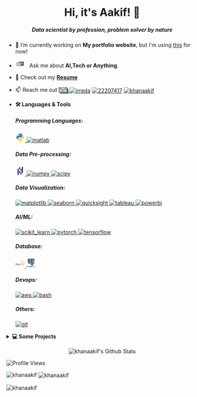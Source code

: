 <h1 align="center">Hi, it's Aakif! 👋</h1>
<h5 align="center">Data scientist by profession, problem solver by nature</h5>

- 🔭 I’m currently working on **My portfolio website**, but I'm using [this](https://www.datascienceportfol.io/khanaakif) for now!

<!-- - 🌱 I’m currently learning **[Cloud Computing](https://github.com/jrreda/AIPND-Udacity)** -->



- <img src="https://github.com/jrreda/jrreda/blob/main/img/message.gif" width="25" />&nbsp;&nbsp; Ask me about **AI,Tech or Anything**. <br>

- 📄 Check out my **[Resume](https://drive.google.com/file/d/1Pqdf8wp6TjlMrqTiYVDosGJbkwvUCOyf/view?usp=sharing)**

- 📫 Reach me out <a href="mailto:aakifk69@gmail.com" target="blank"><img align="center" src="https://github.com/jrreda/jrreda/blob/main/img/email.svg" alt="selenium" width="25" height="25"/> </a>  <a href="https://linkedin.com/in/khanaakif" target="blank"><img align="center" src="https://raw.githubusercontent.com/rahuldkjain/github-profile-readme-generator/master/src/images/icons/Social/linked-in-alt.svg" alt="jrreda" height="30" width="25" /></a>  <a href="https://stackoverflow.com/users/22207417" target="blank"><img align="center" src="https://raw.githubusercontent.com/rahuldkjain/github-profile-readme-generator/master/src/images/icons/Social/stack-overflow.svg" alt="22207417" height="30" width="25" /></a>  <a href="https://kaggle.com/khanaakif" target="blank"><img align="center" src="https://raw.githubusercontent.com/rahuldkjain/github-profile-readme-generator/master/src/images/icons/Social/kaggle.svg" alt="khanaakif" height="30" width="25" /></a>


 - <summary><b>🛠️ Languages &  Tools</b></summary>
    <h5 align="left">Programming Languages:</h5>
    <p align="left">
    <a href="https://www.python.org" target="_blank" rel="noreferrer"> <img src="https://raw.githubusercontent.com/devicons/devicon/master/icons/python/python-original.svg" alt="python" width="25" height="25"/>   </a>
      <a href="https://www.mathworks.com/" target="_blank" rel="noreferrer"> <img src="https://upload.wikimedia.org/wikipedia/commons/2/21/Matlab_Logo.png" alt="matlab" width="25" height="25"/> </a>

    <h5 align="left">Data Pre-processing:</h5>
    <p align="left">
    <a href="https://pandas.pydata.org/" target="_blank" rel="noreferrer"> <img src="https://raw.githubusercontent.com/devicons/devicon/2ae2a900d2f041da66e950e4d48052658d850630/icons/pandas/pandas-original.svg" alt="pandas" width="25" height="25"/> </a>
    <a href="https://numpy.org/" target="_blank" rel="noreferrer"> <img src="https://www.vectorlogo.zone/logos/numpy/numpy-icon.svg" alt="numpy" width="25" height="25"/> </a>
    <a href="https://scipy.org/" target="_blank" rel="noreferrer"> <img src="https://upload.wikimedia.org/wikipedia/commons/b/b2/SCIPY_2.svg" alt="scipy" width="25" height="25"/> </a>

     <h5 align="left">Data Visualization:</h5>
      <p align="left">
      <a href="https://matplotlib.org/" target="_blank" rel="noreferrer"> <img src="https://upload.wikimedia.org/wikipedia/commons/8/84/Matplotlib_icon.svg" alt="matplotlib" width="25" height="25"/> </a>
      <a href="https://seaborn.pydata.org/" target="_blank" rel="noreferrer"> <img src="https://seaborn.pydata.org/_images/logo-mark-lightbg.svg" alt="seaborn" width="25" height="25"/> </a>
      <a href="https://aws.amazon.com/quicksight/" target="_blank" rel="noreferrer"> <img src="https://static.cdnlogo.com/logos/a/96/amazon-quicksight.svg" alt="quicksight" width="25" height="25"/> </a>
      <a href="https://www.tableau.com/" target="_blank" rel="noreferrer"> <img src="https://static.cdnlogo.com/logos/t/73/tableau-software.svg" alt="tableau" width="25" height="25"/> </a>
      <a href="https://powerbi.microsoft.com" target="_blank" rel="noreferrer"> <img src="https://www.vectorlogo.zone/logos/microsoft_powerbi/microsoft_powerbi-icon.svg" alt="powerbi" width="25" height="25"/> </a>
  
    <h5 align="left">AI/ML:</h5>
      <p align="left">
      <a href="https://scikit-learn.org/" target="_blank" rel="noreferrer"> <img src="https://upload.wikimedia.org/wikipedia/commons/0/05/Scikit_learn_logo_small.svg" alt="scikit_learn" width="25" height="25"/> </a>
    <a href="https://pytorch.org/" target="_blank" rel="noreferrer"> <img src="https://www.vectorlogo.zone/logos/pytorch/pytorch-icon.svg" alt="pytorch" width="25" height="25"/> </a>
      <a href="https://www.tensorflow.org" target="_blank" rel="noreferrer"> <img src="https://www.vectorlogo.zone/logos/tensorflow/tensorflow-icon.svg" alt="tensorflow" width="25" height="25"/> </a>

    <h5 align="left">Database:</h5>
    <p align="left">
    <a href="https://www.mysql.com/" target="_blank" rel="noreferrer"> <img src="https://raw.githubusercontent.com/devicons/devicon/master/icons/mysql/mysql-original-wordmark.svg" alt="mysql" width="25" height="25"/> </a>
    <a href="https://www.postgresql.org" target="_blank" rel="noreferrer"> <img src="https://raw.githubusercontent.com/devicons/devicon/master/icons/postgresql/postgresql-original-wordmark.svg" alt="postgresql" width="25" height="25"/> </a>

    <h5 align="left">Devops:</h5>
    <p align="left">
    <a href="https://aws.amazon.com" target="_blank" rel="noreferrer"> <img src="https://static.cdnlogo.com/logos/a/19/aws.svg" alt="aws" width="25" height="25"/> </a>
      <a href="https://www.gnu.org/software/bash/" target="_blank" rel="noreferrer"> <img src="https://www.vectorlogo.zone/logos/gnu_bash/gnu_bash-icon.svg" alt="bash" width="25" height="25"/> </a>
  
    <h5 align="left">Others:</h5>
    <p align="left">
     <a href="https://git-scm.com/" target="_blank" rel="noreferrer"> <img src="https://www.vectorlogo.zone/logos/git-scm/git-scm-icon.svg" alt="git" width="25" height="25"/> </a>
  </p>

  </p>
 </details>

<details>
   <summary><b>💻 Some Projects</b></summary>
    <ul>   
    <li><a href="https://github.com/jrreda/streamlit-drawable-mnist">Keras + Streamlit MNIST Digit Recognizer (Drawable) Customizable MLP</a></li>
    <li><a href="https://github.com/jrreda/streamlit-neural-style-transfer">PyTorch Fast Neural Style Transfer 🎨</a></li>
    <li><a href="https://github.com/jrreda/Udacity/tree/master/MLND">IMDB Sentiment Analysis AWS Web App</a></li>  <!-- MLND -->
    <li><a href="https://public.tableau.com/profile/jrreda#!/vizhome/UdacityDSND-CreateaTableauStoryProject/Story?publish=yes">US flights performance in the first half of 2020 Analysis using Tableau ✨</a></li>  <!-- DAND -->
    <li><a href="https://public.tableau.com/app/profile/aakif.khan/viz/CovidVaccineTracker01/GlobalVaccineTracker">Covid Vaccine Analysis using Tableau ✨</a></li>  <!-- Practice Projects -->
    <li><a href="https://public.tableau.com/app/profile/aakif.khan/viz/Tableau2ndProject/SalesDashboard">Global Super Store Dashboard using Tableau ✨</a></li>  <!-- Practice Projects -->
    <li><a href="https://github.com/jrreda/AIPND-Udacity/tree/main/Project%2001%20-%20Use%20a%20Pre-trained%20Image%20Classifier%20to%20Identify%20Dog%20Breeds">Use a Pre-trained Image Classifier to Identify Dog Breeds</a></li>  <!-- AIND -->
    <li><a href="https://github.com/jrreda/AIPND-Udacity/tree/main/Project%2002%20-%20Create%20your%20own%20classifier">Developing an AI application - Flowers Recognition</a></li>  <!-- AIND -->
    <li><a href="https://github.com/jrreda/Udacity/tree/master/DSND/02%20-%20Supervised%20Learning/10_Finding%20Donors%20Project">Project: Finding Donors for CharityML</a></li>  <!-- DSND -->
    <li><a href="https://github.com/jrreda/Udacity/tree/master/DSND/04%20-%20Unsupervised%20Learning/06_Identify%20Customer%20Segments%20PROJECT">Identify Customer Segments</a></li>  <!-- DSND -->
    <li><a href="https://github.com/jrreda/Udacity/tree/master/DSND/05%20-%20Software%20Engineering/5-%20Web%20Development/Advanced%20Data%20Dashboard%20Code/world_bank_api_dashboard">World Bank API Data Dashboard</a></li>  <!-- DSND -->
    <li><a href="https://github.com/jrreda/Scrapping/blob/main/Sentiment_Analysis_with_BERT.ipynb">scraping yelp.com & perform sentiment analysis with BERT</a></li>
    </ul>
    
   
</details>

<p align="center">
   <img width="450" align="center" src="https://github-readme-stats-defcon27.vercel.app/api?username=khanaakif&show_icons=true&line_height=21&theme=react" alt="khanaakif's Github Stats" />
   </p>

![Profile Views](https://komarev.com/ghpvc/?username=khanaakif)

<p><img align="left" src="https://github-readme-stats.vercel.app/api/top-langs?username=khanaakif&show_icons=true&locale=en&layout=compact" alt="khanaakif" /></p>

<p>&nbsp;<img align="center" src="https://github-readme-stats.vercel.app/api?username=khanaakif&show_icons=true&locale=en" alt="khanaakif" /></p>

<p><img align="center" src="https://github-readme-streak-stats.herokuapp.com/?user=khanaakif&" alt="khanaakif" /></p>
